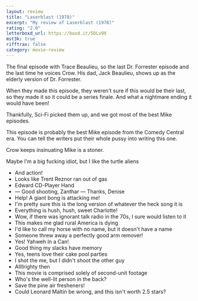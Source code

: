 ```yaml
---
layout: review
title: "Laserblast (1978)"
excerpt: "My review of Laserblast (1978)"
rating: "2.0"
letterboxd_url: https://boxd.it/5DLv9X
mst3k: true
rifftrax: false
category: movie-review
---
```


The final episode with Trace Beaulieu, so the last Dr. Forrester episode and the last time he voices Crow. His dad, Jack Beaulieu, shows up as the elderly version of Dr. Forrester.

When they made this episode, they weren't sure if this would be their last, so they made it so it could be a series finale. And what a nightmare ending it would have been!

Thankfully, Sci-Fi picked them up, and we got most of the best Mike episodes.

This episode is probably the best Mike episode from the Comedy Central era. You can tell the writers put their whole pussy into writing this one.

Crow keeps insinuating Mike is a stoner.

Maybe I'm a big fucking idiot, but I like the turtle aliens

- And action!
- Looks like Trent Reznor ran out of gas
- Edward CD-Player Hand
- — Good shooting, Zanthar — Thanks, Denise
- Help! A giant bong is attacking me!
- I'm pretty sure this is the long version of whatever the heck song it is
- Everything is hush, hush, sweet Charlotte!
- Wow, if there was ignorant talk radio in the 70s, I sure would listen to it
- This makes me glad rural America is dying
- I'd like to call my horse with no name, but it doesn't have a name
- Someone threw away a perfectly good arm remover!
- Yes! Yahweh In a Can!
- Good thing my slacks have memory
- Yes, teens love their cake pool parties
- I shot the me, but I didn't shoot the other guy
- Allllrighty then
- This movie is comprised solely of second-unit footage
- Who's the well-lit person in the back?
- Save the pine air fresheners!
- Could Leonard Maltin be wrong, and this isn't worth 2.5 stars?
